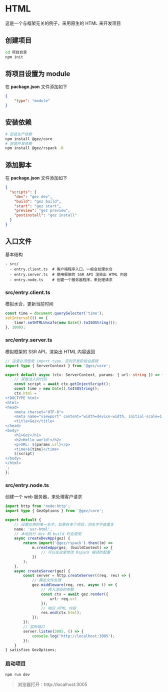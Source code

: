 # HTML
这是一个与框架无关的例子，采用原生的 HTML 来开发项目

## 创建项目
```bash
cd 项目目录
npm init
```
## 将项目设置为 module
在 **package.json** 文件添加如下
```json
{
    "type": "module"
}
```

## 安装依赖
```bash
# 安装生产依赖
npm install @gez/core
# 安装开发依赖
npm install @gez/rspack -D
```
## 添加脚本
在 **package.json** 文件添加如下
```json
{
  "scripts": {
    "dev": "gez dev",
    "build": "gez build",
    "start": "gez start",
    "preview": "gez preview",
    "postinstall": "gez install"
  }
}
```
## 入口文件
基本结构
```
- src/
  - entry.client.ts  # 客户端程序入口，一般会处理水合
  - entry.server.ts  # 使用框架的 SSR API 渲染出 HTML 内容
  - entry.node.ts    # 创建一个服务器程序，来处理请求
```
### src/entry.client.ts
模拟水合，更新当前时间
```ts
const time = document.querySelector('time');
setInterval(() => {
    time?.setHTMLUnsafe(new Date().toISOString());
}, 1000);
```
### src/entry.server.ts
模拟框架的 SSR API，渲染出 HTML 内容返回
```ts
// 这里必须使用 import type，否则开发阶段会报错
import type { ServerContext } from '@gez/core';

export default async (ctx: ServerContext, params: { url: string }) => {
    // 获取注入的代码
    const script = await ctx.getInjectScript();
    const time = new Date().toISOString();
    ctx.html = `
<!DOCTYPE html>
<html>
<head>
    <meta charset="UTF-8">
    <meta name="viewport" content="width=device-width, initial-scale=1.0">
    <title>Gez</title>
</head>
<body>
    <h1>Gez</h1>
    <h2>Hello world!</h2>
    <p>URL: ${params.url}</p>
    <time>${time}</time>
    ${script}
</body>
</html>
`;
};
```
### src/entry.node.ts
创建一个 web 服务器，来处理客户请求
```ts
import http from 'node:http';
import type { GezOptions } from '@gez/core';

export default {
    // 设置应用的唯一名字，如果有多个项目，则名字不能重复
    name: 'ssr-html',
    // 本地执行 dev 和 build 时会使用
    async createDevApp(gez) {
        return import('@gez/rspack').then((m) =>
            m.createApp(gez, (buildContext) => {
                // 可以在这里修改 Rspack 编译的配置
            })
        );
    },
    async createServer(gez) {
        const server = http.createServer((req, res) => {
            // 静态文件处理
            gez.middleware(req, res, async () => {
                // 传入渲染的参数
                const ctx = await gez.render({
                    url: req.url
                });
                // 响应 HTML 内容
                res.end(ctx.html);
            });
        });
        // 监听端口
        server.listen(3005, () => {
            console.log('http://localhost:3005');
        });
    }
} satisfies GezOptions;

```
### 启动项目
```bash
npm run dev
```
> 浏览器打开：http://localhost:3005